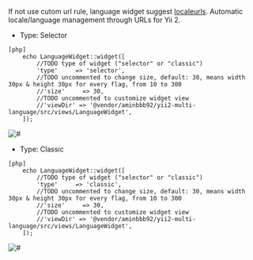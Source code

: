 If not use cutom url rule, language widget suggest [localeurls](https://github.com/aminbbb92/yii2-localeurls). Automatic locale/language management through URLs for Yii 2.
* Type: Selector
~~~
[php]
    echo LanguageWidget::widget([
        //TODO type of widget ("selector" or "classic")
        'type'     => 'selector',
        //TODO uncommented to change size, default: 30, means width 30px & height 30px for every flag, from 10 to 300
        //'size'     => 30,
        //TODO uncommented to customize widget view
        //'viewDir' => '@vendor/aminbbb92/yii2-multi-language/src/views/LanguageWidget',
    ]);
~~~
![#](http://i.imgur.com/WfDK5Dq.png "Selector widget")

* Type: Classic
~~~
[php]
    echo LanguageWidget::widget([
        //TODO type of widget ("selector" or "classic")
        'type'     => 'classic',
        //TODO uncommented to change size, default: 30, means width 30px & height 30px for every flag, from 10 to 300
        //'size'     => 30,
        //TODO uncommented to customize widget view
        //'viewDir' => '@vendor/aminbbb92/yii2-multi-language/src/views/LanguageWidget',
    ]);
~~~
![#](http://i.imgur.com/cu1xGe9.png "Classic widget")
